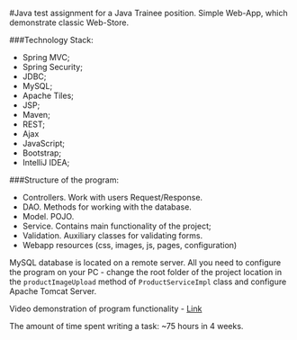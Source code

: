 #Java test assignment for a Java Trainee position. Simple Web-App, which demonstrate classic Web-Store. 

###Technology Stack:
- Spring MVC;
- Spring Security;
- JDBC;
- MySQL;
- Apache Tiles;
- JSP;
- Maven;
- REST;
- Ajax
- JavaScript;
- Bootstrap;
- IntelliJ IDEA;

###Structure of the program:
- Controllers. Work with users Request/Response.
- DAO. Methods for working with the database.
- Model. POJO.
- Service. Contains main functionality of the project;
- Validation. Auxiliary classes for validating forms.
- Webapp resources (css, images, js, pages, configuration)

MySQL database is located on a remote server. All you need to configure the program on your PC - change the root folder of the project location in the `productImageUpload` method of `ProductServiceImpl` class and configure Apache Tomcat Server.

Video demonstration of program functionality - [Link](https://youtu.be/cLUOYdsESG0)

The amount of time spent writing a task: ~75 hours in 4 weeks.
